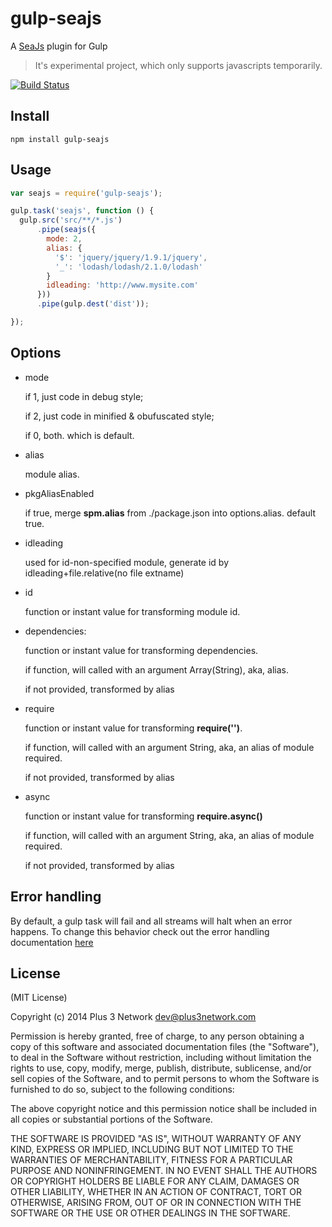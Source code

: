 gulp-seajs
=========

A [SeaJs](https://seajs.org) plugin for Gulp

>   It's experimental project, which only supports javascripts temporarily.

[![Build Status](https://travis-ci.org/ronnin/gulp-seajs.png?branch=master)](https://travis-ci.org/ronnin/gulp-seajs)

## Install

```
npm install gulp-seajs
```

## Usage
```javascript
var seajs = require('gulp-seajs');

gulp.task('seajs', function () {
  gulp.src('src/**/*.js')
      .pipe(seajs({
        mode: 2,
        alias: {
          '$': 'jquery/jquery/1.9.1/jquery',
          '_': 'lodash/lodash/2.1.0/lodash'
        }
        idleading: 'http://www.mysite.com'
      }))
      .pipe(gulp.dest('dist'));

});
```

## Options

+ mode

    if 1, just code in debug style;

    if 2, just code in minified & obufuscated style;

    if 0, both. which is default.

+ alias

    module alias.

+ pkgAliasEnabled

    if true, merge **spm.alias** from ./package.json into options.alias. default true.

+ idleading

    used for id-non-specified module, generate id by idleading+file.relative(no file extname)

+ id

    function or instant value for transforming module id.

+ dependencies:

    function or instant value for transforming dependencies.

    if function, will called with an argument Array(String), aka, alias.

    if not provided, transformed by alias

+ require

    function or instant value for transforming **require('')**.

    if function, will called with an argument String, aka, an alias of module required.

    if not provided, transformed by alias

+ async

    function or instant value for transforming **require.async()**

    if function, will called with an argument String, aka, an alias of module required.

    if not provided, transformed by alias

## Error handling

By default, a gulp task will fail and all streams will halt when an error happens. To change this behavior check out the error handling documentation [here](https://github.com/gulpjs/gulp/blob/master/docs/recipes/combining-streams-to-handle-errors.md)

## License

(MIT License)

Copyright (c) 2014 Plus 3 Network dev@plus3network.com

Permission is hereby granted, free of charge, to any person obtaining a copy of this software and associated documentation files (the "Software"), to deal in the Software without restriction, including without limitation the rights to use, copy, modify, merge, publish, distribute, sublicense, and/or sell copies of the Software, and to permit persons to whom the Software is furnished to do so, subject to the following conditions:

The above copyright notice and this permission notice shall be included in all copies or substantial portions of the Software.

THE SOFTWARE IS PROVIDED "AS IS", WITHOUT WARRANTY OF ANY KIND, EXPRESS OR IMPLIED, INCLUDING BUT NOT LIMITED TO THE WARRANTIES OF MERCHANTABILITY, FITNESS FOR A PARTICULAR PURPOSE AND NONINFRINGEMENT. IN NO EVENT SHALL THE AUTHORS OR COPYRIGHT HOLDERS BE LIABLE FOR ANY CLAIM, DAMAGES OR OTHER LIABILITY, WHETHER IN AN ACTION OF CONTRACT, TORT OR OTHERWISE, ARISING FROM, OUT OF OR IN CONNECTION WITH THE SOFTWARE OR THE USE OR OTHER DEALINGS IN THE SOFTWARE.
